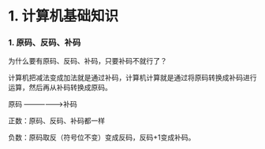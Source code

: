 # 1.  计算机基础知识

### 1. 原码、反码、补码

为什么要有原码、反码、补码，只要补码不就行了？

计算机把减法变成加法就是通过补码，计算机计算就是通过将原码转换成补码进行运算，然后再从补码转换成原码。

原码 ——————>补码

正数：原码、反码、补码都一样

负数：原码取反（符号位不变）变成反码，反码+1变成补码。



  